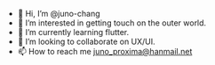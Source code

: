 - 👋 Hi, I’m @juno-chang
- 👀 I’m interested in getting touch on the outer world.
- 🌱 I’m currently learning flutter.
- 💞️ I’m looking to collaborate on UX/UI.
- 📫 How to reach me juno_proxima@hanmail.net

<!---
juno-chang/juno-chang is a ✨ special ✨ repository because its `README.md` (this file) appears on your GitHub profile.
You can click the Preview link to take a look at your changes.
--->
